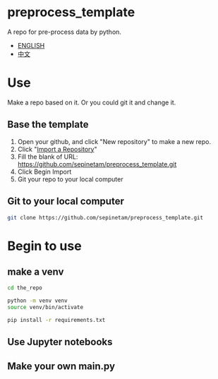 # preprocess_template
A repo for pre-process data by python.

- [ENGLISH](README.md)
- [中文](README.CN.md)

# Use
Make a repo based on it. Or you could git it and change it.

## Base the template
1. Open your github, and click "New repository" to make a new repo.
2. Click "[Import a Repository](https://github.com/new/import)"
3. Fill the blank of URL: https://github.com/sepinetam/preprocess_template.git
4. Click Begin Import
5. Git your repo to your local computer

## Git to your local computer
```bash
git clone https://github.com/sepinetam/preprocess_template.git
```

# Begin to use
## make a venv
```bash
cd the_repo

python -m venv venv
source venv/bin/activate

pip install -r requirements.txt
```

## Use Jupyter notebooks

## Make your own main.py
